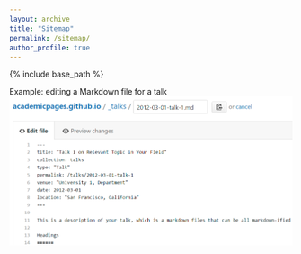 ```yaml
---
layout: archive
title: "Sitemap"
permalink: /sitemap/
author_profile: true
---
```

{% include base_path %}

Example: editing a Markdown file for a talk
![Editing a Markdown file for a talk](/images/editing-talk.png)


